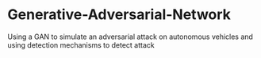 # Generative-Adversarial-Network
Using a GAN to simulate an adversarial attack on autonomous vehicles and using detection mechanisms to detect attack

